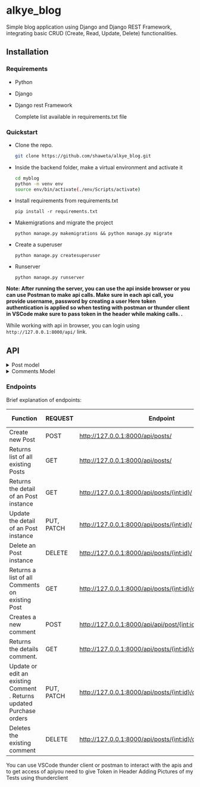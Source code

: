 # alkye_blog
Simple blog application using Django and Django REST Framework, integrating basic CRUD (Create, Read, Update, Delete) functionalities.

## Installation

### Requirements
- Python
- Django
- Django rest Framework

  Complete list available in requirements.txt file

### Quickstart
- Clone the repo.  
    ```bash
    git clone https://github.com/shaweta/alkye_blog.git
    ```

- Inside the backend folder, make a virtual environment and activate it 
    ```bash
    cd myblog
    python -m venv env 
    source env/bin/activate(./env/Scripts/activate)

    ```

- Install requirements from requirements.txt
    ```
    pip install -r requirements.txt
    ```

- Makemigrations and migrate the project
    ```
    python manage.py makemigrations && python manage.py migrate
    ```

- Create a superuser
    ```
    python manage.py createsuperuser
    ```

- Runserver
    ```
    python manage.py runserver
    ```

**Note: After running the server, you can use the api inside browser or you can use Postman to make api calls. Make sure in each api call, you provide username, password by creating a user
Here  token authentication is applied so when testing with postman or thunder client in VSCode make sure to pass token in the header while making calls.
.**



While working with api in browser, you can login using `http://127.0.0.1:8000/api/` link.


## API
<details>
<summary> Post model </summary> 

- POST:
    - title: string(unique),
    - content: text,
    - author: text
    - published_date:Datetime field

</details>

<details>
<summary> Comments Model </summary>


</details>





### Endpoints

Brief explanation of endpoints:

| Function                                                                                               | REQUEST    | Endpoint                                                | Authorization | form-data                                 |
|--------------------------------------------------------------------------------------------------------|------------|---------------------------------------------------------|---------------|-------------------------------------------|
| Create new Post                                                                                      | POST       | http://127.0.0.1:8000/api/posts/                      | Token Auth                  |
| Returns list of all existing Posts                                                                   | GET        |  http://127.0.0.1:8000/api/posts/                     | Token Auth    |                                           |
| Returns the detail of an Post instance                                                               | GET        | http://127.0.0.1:8000/api/posts/{int:id}/             | Token Auth    |                                           |
| Update the detail of an Post instance                                                                | PUT, PATCH | http://127.0.0.1:8000/api/posts/{int:id}/             | Token Auth   |                                           |
| Delete an Post instance                                                                              | DELETE     | http://127.0.0.1:8000/api/posts/{int:id}/             | Token Auth    |                                           |
| Returns a list of all Comments on  existing Post                                                         | GET        | http://127.0.0.1:8000/api/posts/{int:id}/comments  | Token Auth  |                                           |
| Creates a new comment                                 | POST       | http://127.0.0.1:8000/api/api/post/{int:id}/comments              | Token Auth   |  |
| Returns the details comment.                                                     | GET        | http://127.0.0.1:8000/api/posts/{int:id}/comments/{int:id}/     | Token Auth    |                                           |
| Update or edit an existing Comment . Returns updated Purchase orders                                  | PUT, PATCH | http://127.0.0.1:8000/api/posts/{int:id}/comments/{int:id}/     | Token Auth   |  |
| Deletes the existing comment                                                                   | DELETE     | http://127.0.0.1:8000/api/posts/{int:id}/comments/{int:id}/     | Token Auth    |                                           |

 
You can use  VSCode thunder client or postman to interact with the apis and to get access of apiyou need to give Token in Header 
Adding Pictures of my Tests using thunderclient
